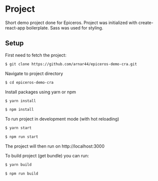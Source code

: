 # Project
Short demo project done for Epiceros.
Project was initialized with create-react-app boilerplate. Sass was used for styling. 

## Setup
First need to fetch the project:

```bash
$ git clone https://github.com/arnar44/epiceros-demo-cra.git
```

Navigate to project directory

```bash
$ cd epiceros-demo-cra
```

Install packages using yarn or npm

```bash
$ yarn install

$ npm install
```

To run project in development mode (with hot reloading)

```bash
$ yarn start

$ npm run start
```

The project will then run on http://localhost:3000

To build project (get bundle) you can run:

```bash
$ yarn build

$ npm run build
```